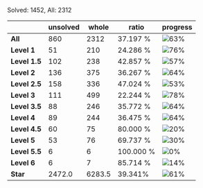 Solved: 1452, All: 2312

| |unsolved|whole|ratio|progress|
|----|----|----|----|----|
|**All**| 860 | 2312 | 37.197 %| ![63%](https://progress-bar.dev/63?title=All) |
|**Level 1**| 51 | 210 | 24.286 %| ![76%](https://progress-bar.dev/76?title=Level+1++)|
|**Level 1.5**| 102 | 238 | 42.857 %| ![57%](https://progress-bar.dev/57?title=Level+1.5)|
|**Level 2**| 136 | 375 | 36.267 %| ![64%](https://progress-bar.dev/64?title=Level+2++)|
|**Level 2.5**| 158 | 336 | 47.024 %| ![53%](https://progress-bar.dev/53?title=Level+2.5)|
|**Level 3**| 111 | 499 | 22.244 %| ![78%](https://progress-bar.dev/78?title=Level+3++)|
|**Level 3.5**| 88 | 246 | 35.772 %| ![64%](https://progress-bar.dev/64?title=Level+3.5)|
|**Level 4**| 89 | 244 | 36.475 %| ![64%](https://progress-bar.dev/64?title=Level+4++)|
|**Level 4.5**| 60 | 75 | 80.000 %| ![20%](https://progress-bar.dev/20?title=Level+4.5)|
|**Level 5**| 53 | 76 | 69.737 %| ![30%](https://progress-bar.dev/30?title=Level+5++)|
|**Level 5.5**| 6 | 6 | 100.000 %| ![0%](https://progress-bar.dev/0?title=Level+5.5)|
|**Level 6**| 6 | 7 | 85.714 %| ![14%](https://progress-bar.dev/14?title=Level+6++)|
|**Star**|2472.0 | 6283.5 |39.341%| ![61%](https://progress-bar.dev/61?title=Star) |
